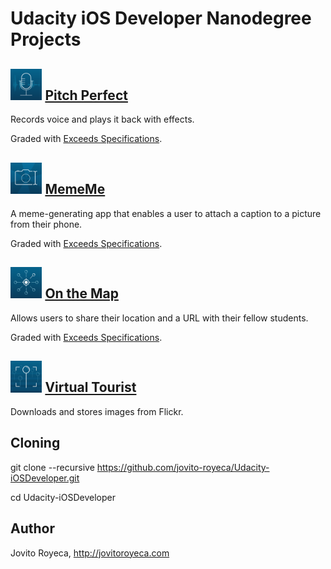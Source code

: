 # Udacity iOS Developer Nanodegree Projects 

## <a href="https://github.com/jovito-royeca/Pitch-Perfect" border="0"><img src="assets/icons/PitchPerfect_120.png" width="10%" height="auto"/></a> <a href="https://github.com/jovito-royeca/Pitch-Perfect">Pitch Perfect</a>

Records voice and plays it back with effects.

Graded with <a href="https://review.udacity.com/#!/reviews/92477/shared" target="_blank">Exceeds Specifications</a>.

## <a href="https://github.com/jovito-royeca/MemeMe" border="0"><img src="assets/icons/MemeGenerator_120.png" width="10%" height="auto"/></a> <a href="https://github.com/jovito-royeca/MemeMe">MemeMe</a>

A meme-generating app that enables a user to attach a caption to a picture from their phone.

Graded with <a href="https://review.udacity.com/#!/reviews/98145/shared" target="_blank">Exceeds Specifications</a>.

## <a href="https://github.com/jovito-royeca/On-The-Map" border="0"><img src="assets/icons/OnTheMap_120.png" width="10%" height="auto"/></a> <a href="https://github.com/jovito-royeca/On-The-Map">On the Map</a>

Allows users to share their location and a URL with their fellow students.

Graded with <a href="https://review.udacity.com/#!/reviews/116438/shared" target="_blank">Exceeds Specifications</a>.

## <a href="https://github.com/jovito-royeca/Virtual-Tourist" border="0"><img src="assets/icons/VirtualTourist_120.png" width="10%" height="auto"/></a> <a href="https://github.com/jovito-royeca/Virtual-Tourist">Virtual Tourist</a>

Downloads and stores images from Flickr.

## Cloning

git clone --recursive https://github.com/jovito-royeca/Udacity-iOSDeveloper.git

cd Udacity-iOSDeveloper


## Author
Jovito Royeca, http://jovitoroyeca.com
